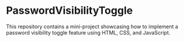 # PasswordVisibilityToggle
This repository contains a mini-project showcasing how to implement a password visibility toggle feature using HTML, CSS, and JavaScript.
